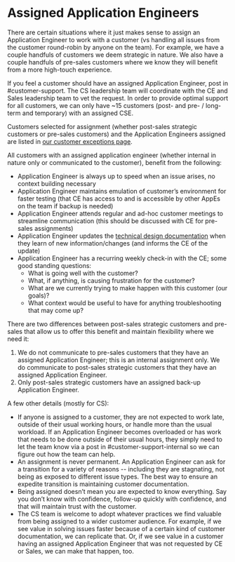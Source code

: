 # Assigned Application Engineers

There are certain situations where it just makes sense to assign an Application Engineer to work with a customer (vs handling all issues from the customer round-robin by anyone on the team). For example, we have a couple handfuls of customers we deem strategic in nature. We also have a couple handfuls of pre-sales customers where we know they will benefit from a more high-touch experience.

If you feel a customer should have an assigned Application Engineer, post in #customer-support. The CS leadership team will coordinate with the CE and Sales leadership team to vet the request. In order to provide optimal support for all customers, we can only have ~15 customers (post- and pre- / long-term and temporary) with an assigned CSE.

Customers selected for assignment (whether post-sales strategic customers or pre-sales customers) and the Application Engineers assigned are listed in [our customer exceptions page](./customer-exceptions.md).

All customers with an assigned application engineer (whether internal in nature only or communicated to the customer), benefit from the following:

- Application Engineer is always up to speed when an issue arises, no context building necessary
- Application Engineer maintains emulation of customer’s environment for faster testing (that CE has access to and is accessible by other AppEs on the team if backup is needed)
- Application Engineer attends regular and ad-hoc customer meetings to streamline communication (this should be discussed with CE for pre-sales assignments)
- Application Engineer updates the [technical design documentation](https://docs.google.com/document/d/19qcdFcFpqHNE6OTgO8SwdTF7FfB4AJH6Hlqeywgv6Yc/edit#) when they learn of new information/changes (and informs the CE of the update)
- Application Engineer has a recurring weekly check-in with the CE; some good standing questions:
  - What is going well with the customer?
  - What, if anything, is causing frustration for the customer?
  - What are we currently trying to make happen with this customer (our goals)?
  - What context would be useful to have for anything troubleshooting that may come up?

There are two differences between post-sales strategic customers and pre-sales that allow us to offer this benefit and maintain flexibility where we need it:

1. We do not communicate to pre-sales customers that they have an assigned Application Engineer; this is an internal assignment only. We do communicate to post-sales strategic customers that they have an assigned Application Engineer.
2. Only post-sales strategic customers have an assigned back-up Application Engineer.

A few other details (mostly for CS):

- If anyone is assigned to a customer, they are not expected to work late, outside of their usual working hours, or handle more than the usual workload. If an Application Engineer becomes overloaded or has work that needs to be done outside of their usual hours, they simply need to let the team know via a post in #customer-support-internal so we can figure out how the team can help.
- An assignment is never permanent. An Application Engineer can ask for a transition for a variety of reasons -- including they are stagnating, not being as exposed to different issue types. The best way to ensure an expedite transition is maintaining customer documentation.
- Being assigned doesn’t mean you are expected to know everything. Say you don’t know with confidence, follow-up quickly with confidence, and that will maintain trust with the customer.
- The CS team is welcome to adopt whatever practices we find valuable from being assigned to a wider customer audience. For example, if we see value in solving issues faster because of a certain kind of customer documentation, we can replicate that. Or, if we see value in a customer having an assigned Application Engineer that was not requested by CE or Sales, we can make that happen, too.
